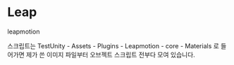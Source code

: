 # Leap
leapmotion


스크립트는 TestUnity - Assets - Plugins - Leapmotion - core - Materials 로 들어가면 제가 쓴 이미지 파일부터 오브젝트 스크립트 전부다 모여 있습니다.
